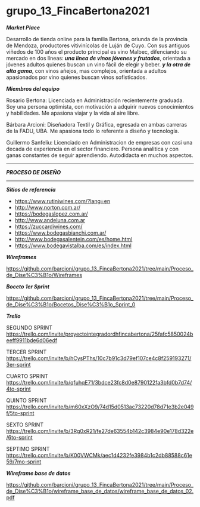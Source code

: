 # grupo_13_FincaBertona2021

***Market Place***

Desarrollo de tienda online para la familia Bertona, oriunda de la provincia de Mendoza, productores vitivinícolas de Luján de Cuyo.
Con sus antiguos viñedos de 100 años el producto principal es vino Malbec, difenciando su mercado en dos líneas:
***una linea de vinos jóvenes y frutados***, orientada a jóvenes adultos quienes buscan un vino fácil de elegir y beber.
***y la otra de alta gama***, con vinos añejos, mas complejos, orientada a adultos apasionados por vino quienes buscan vinos sofisticados.

***Miembros del equipo***

Rosario Bertona: Licenciada en Administración recientemente graduada. Soy una persona optimista, con motivación a adquirir nuevos conocimientos y habilidades. Me apasiona viajar y la vida al aire libre. 

Bárbara Arcioni: Diseñadora Textil y Gráfica, egresada en ambas carreras de la FADU, UBA. Me apasiona todo lo referente a diseño y tecnología.

Guillermo Sanfeliu: Licenciado en Administracion de empresas con casi una decada de experiencia en el sector financiero. Persona analitica y con ganas constantes de seguir aprendiendo. Autodidacta en muchos aspectos.

_______________________________________________________________________________________________________________________________________________

***PROCESO DE DISEÑO***
_______________________________________________________________________________________________________________________________________________

***Sitios de referencia***
* https://www.rutiniwines.com/?lang=en
* http://www.norton.com.ar/
* https://bodegaslopez.com.ar/
* http://www.andeluna.com.ar
* https://zuccardiwines.com/
* https://www.bodegasbianchi.com.ar/
* http://www.bodegasalentein.com/es/home.html
* https://www.bodegavistalba.com/es/index.html

***Wireframes***

https://github.com/barcioni/grupo_13_FincaBertona2021/tree/main/Proceso_de_Dise%C3%B1o/Wireframes

***Boceto 1er Sprint***

https://github.com/barcioni/grupo_13_FincaBertona2021/tree/main/Proceso_de_Dise%C3%B1o/Bocetos_Dise%C3%B1o_Sprint_0

***Trello***

SEGUNDO SPRINT
https://trello.com/invite/proyectointegradordhfincabertona/25fafc5850024beeff9911bde6d06edf

TERCER SPRINT
https://trello.com/invite/b/hCysPThs/10c7b91c3d79ef107ce4c8f259193271/3er-sprint

CUARTO SPRINT
https://trello.com/invite/b/qfuhqE71/3bdce23fc8d0e8790122fa3bfd0b7d74/4to-sprint

QUINTO SPRINT
https://trello.com/invite/b/m60xXzO9/74d15d0513ac73220d78d71e3b2e049f/5to-sprint

SEXTO SPRINT
https://trello.com/invite/b/3Rg0xR21/fe27de63554b142c3984e90e178d322e/6to-sprint

SEPTIMO SPRINT
https://trello.com/invite/b/K00VWCMk/aec1d4232fe3984b1c2db88588c61e59/7mo-sprint


***Wireframe base de datos***

https://github.com/barcioni/grupo_13_FincaBertona2021/tree/main/Proceso_de_Dise%C3%B1o/wireframe_base_de_datos/wireframe_base_de_datos_02.pdf
